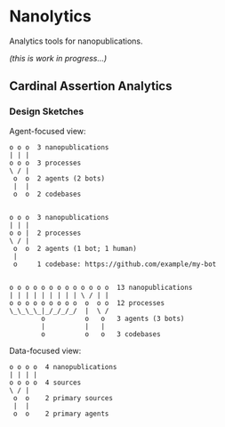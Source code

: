 Nanolytics
==========

Analytics tools for nanopublications.

_(this is work in progress...)_


Cardinal Assertion Analytics
----------------------------

### Design Sketches

Agent-focused view:

    o o o  3 nanopublications
    | | |
    o o o  3 processes
    \ / |
     o  o  2 agents (2 bots)
     |  |
     o  o  2 codebases


    o o o  3 nanopublications
    | | |
    o o |  2 processes
    \ / |
     o  o  2 agents (1 bot; 1 human)
     |
     o     1 codebase: https://github.com/example/my-bot


    o o o o o o o o o o o o o  13 nanopublications
    | | | | | | | | | \ / | |
    o o o o o o o o o  o  o o  12 processes
    \_\_\_\_|_/_/_/_/  |  \ /
            o          o   o   3 agents (3 bots)
            |          |   |
            o          o   o   3 codebases

Data-focused view:

    o o o o  4 nanopublications
    | | | |
    o o o o  4 sources
    \ / |
     o  o    2 primary sources
     |  |
     o  o    2 primary agents
